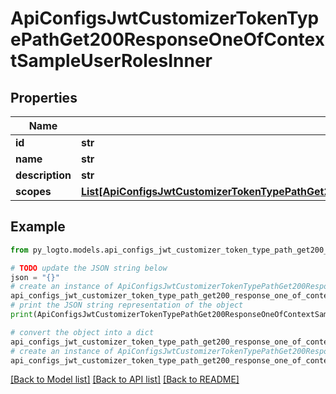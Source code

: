 # ApiConfigsJwtCustomizerTokenTypePathGet200ResponseOneOfContextSampleUserRolesInner


## Properties

Name | Type | Description | Notes
------------ | ------------- | ------------- | -------------
**id** | **str** |  | 
**name** | **str** |  | 
**description** | **str** |  | 
**scopes** | [**List[ApiConfigsJwtCustomizerTokenTypePathGet200ResponseOneOfContextSampleUserRolesInnerScopesInner]**](ApiConfigsJwtCustomizerTokenTypePathGet200ResponseOneOfContextSampleUserRolesInnerScopesInner.md) |  | 

## Example

```python
from py_logto.models.api_configs_jwt_customizer_token_type_path_get200_response_one_of_context_sample_user_roles_inner import ApiConfigsJwtCustomizerTokenTypePathGet200ResponseOneOfContextSampleUserRolesInner

# TODO update the JSON string below
json = "{}"
# create an instance of ApiConfigsJwtCustomizerTokenTypePathGet200ResponseOneOfContextSampleUserRolesInner from a JSON string
api_configs_jwt_customizer_token_type_path_get200_response_one_of_context_sample_user_roles_inner_instance = ApiConfigsJwtCustomizerTokenTypePathGet200ResponseOneOfContextSampleUserRolesInner.from_json(json)
# print the JSON string representation of the object
print(ApiConfigsJwtCustomizerTokenTypePathGet200ResponseOneOfContextSampleUserRolesInner.to_json())

# convert the object into a dict
api_configs_jwt_customizer_token_type_path_get200_response_one_of_context_sample_user_roles_inner_dict = api_configs_jwt_customizer_token_type_path_get200_response_one_of_context_sample_user_roles_inner_instance.to_dict()
# create an instance of ApiConfigsJwtCustomizerTokenTypePathGet200ResponseOneOfContextSampleUserRolesInner from a dict
api_configs_jwt_customizer_token_type_path_get200_response_one_of_context_sample_user_roles_inner_from_dict = ApiConfigsJwtCustomizerTokenTypePathGet200ResponseOneOfContextSampleUserRolesInner.from_dict(api_configs_jwt_customizer_token_type_path_get200_response_one_of_context_sample_user_roles_inner_dict)
```
[[Back to Model list]](../README.md#documentation-for-models) [[Back to API list]](../README.md#documentation-for-api-endpoints) [[Back to README]](../README.md)


